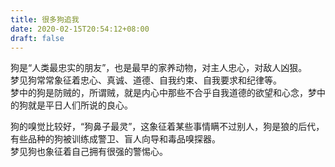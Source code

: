 ```yaml
---
title: 很多狗追我
date: 2020-02-15T20:54:12+08:00
draft: false
---
```


狗是“人类最忠实的朋友”，也是最早的家养动物，对主人忠心，对敌人凶狠。<br>
梦见狗常常象征着忠心、真诚、道德、自我约束、自我要求和纪律等。<br>
梦中的狗是防贼的，所谓贼，就是内心中那些不合乎自我道德的欲望和心念，梦中的狗就是平日人们所说的良心。<br>


狗的嗅觉比较好，“狗鼻子最灵”，这象征着某些事情瞒不过别人，狗是狼的后代，有些品种的狗被训练成警卫、盲人向导和毒品嗅探器。<br>
梦见狗也象征着自己拥有很强的警惕心。<br>
